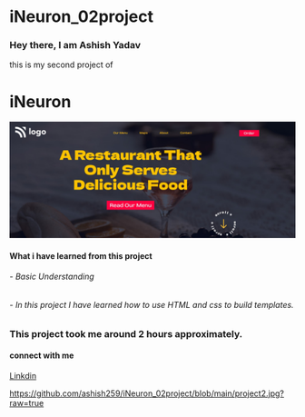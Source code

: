 # iNeuron_02project


<h3>Hey there, I am Ashish Yadav </h3>


this is my  second project of <h1> iNeuron</h1>
![image](
https://github.com/ashish259/iNeuron_02project/blob/main/project2.jpg?raw=true)

<h4>What i have learned from this project</4>
<h6>- Basic Understanding</h6>
<h6> - In this project I have learned how to use HTML and css to build templates. </h6>


<h3>This project took me around 2 hours approximately.</h3>


<h4>connect with me</h4>

<a href="https://www.linkedin.com/in/ashish-20164b176/">Linkdin</a>























https://github.com/ashish259/iNeuron_02project/blob/main/project2.jpg?raw=true
